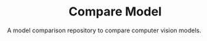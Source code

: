 <div align="center">
  <h1>Compare Model</h1>
</div>
A model comparison repository to compare computer vision models.
